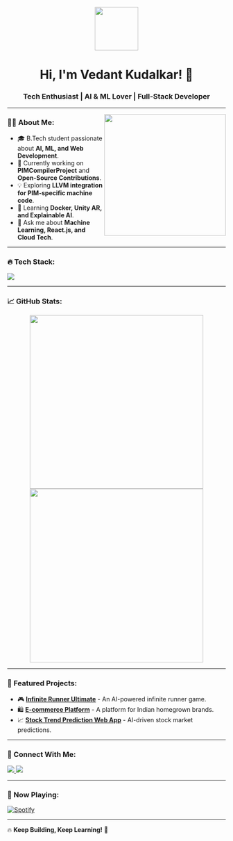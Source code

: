 <!-- Banner GIF -->
<p align="center">
  <img src="https://media.giphy.com/media/hvRJCLFzcasrR4ia7z/giphy.gif" width="100">
</p>

<h1 align="center">Hi, I'm Vedant Kudalkar! 🚀</h1>
<h3 align="center">Tech Enthusiast | AI & ML Lover | Full-Stack Developer</h3>

---

<!-- About Section -->
<img align="right" src="https://media.giphy.com/media/qgQUggAC3Pfv687qPC/giphy.gif" width="280">

### 👨‍💻 About Me:
- 🎓 B.Tech student passionate about **AI, ML, and Web Development**.
- 🚀 Currently working on **PIMCompilerProject** and **Open-Source Contributions**.
- 💡 Exploring **LLVM integration for PIM-specific machine code**.
- 🌱 Learning **Docker, Unity AR, and Explainable AI**.
- 💬 Ask me about **Machine Learning, React.js, and Cloud Tech**.

---

### 🔥 Tech Stack:
<p>
  <img src="https://skillicons.dev/icons?i=python,tensorflow,react,nodejs,mongodb,cpp,java,js,aws,docker,unity" />
</p>

---

### 📈 GitHub Stats:
<p align="center">
  <img src="https://github-readme-stats.vercel.app/api?username=Vedant-Kudalkar&show_icons=true&theme=radical" width="400">
  <img src="https://github-readme-streak-stats.herokuapp.com/?user=Vedant-Kudalkar&theme=radical" width="400">
</p>

---

### 🌟 Featured Projects:
- 🎮 **[Infinite Runner Ultimate](https://github.com/Vedant-Kudalkar/Infinite-Runner-Ultimate)** - An AI-powered infinite runner game.
- 🛍️ **[E-commerce Platform](https://github.com/Vedant-Kudalkar/E-commerce-Platform)** - A platform for Indian homegrown brands.
- 📈 **[Stock Trend Prediction Web App](https://github.com/Vedant-Kudalkar/Stock-Trend-Predictor)** - AI-driven stock market predictions.

---

### 💬 Connect With Me:
<p>
  <a href="https://linkedin.com/in/vedant-kudalkar" target="_blank">
    <img src="https://img.shields.io/badge/-LinkedIn-blue?style=flat-square&logo=linkedin">
  </a>
  <a href="mailto:your.email@example.com">
    <img src="https://img.shields.io/badge/-Email-red?style=flat-square&logo=gmail">
  </a>
</p>

---

### 🎵 Now Playing:
[![Spotify](https://novatorem.vercel.app/api/spotify)](https://open.spotify.com/user/your-spotify-username)

---

🔥 **Keep Building, Keep Learning!** 🚀
